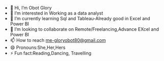 - 👋 Hi, I’m Obot Glory
- 👀 I’m interested in Working as a data analyst
- 🌱 I’m currently learning Sql and Tableau-Already good in Excel and Power BI
- 💞️ I’m looking to collaborate on Remote/Freelancing,Advance EXcel and Power BI
- 📫 How to reach me-gloryobot80@gmail.com
- 😄 Pronouns:She,Her,Hers
- ⚡ Fun fact:Reading,Dancing, Travelling

<!---
Cominghomesky/Cominghomesky is a ✨ special ✨ repository because its `README.md` (this file) appears on your GitHub profile.
You can click the Preview link to take a look at your changes.
--->
